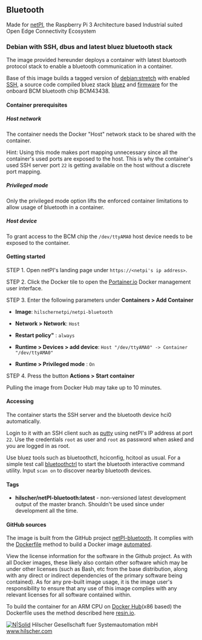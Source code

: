 ## Bluetooth

Made for [netPI](https://www.netiot.com/netpi/), the Raspberry Pi 3 Architecture based Industrial suited Open Edge Connectivity Ecosystem

### Debian with SSH, dbus and latest bluez bluetooth stack 

The image provided hereunder deploys a container with latest bluetooth protocol stack to enable a bluetooth communication in a container.

Base of this image builds a tagged version of [debian:stretch](https://hub.docker.com/r/resin/armv7hf-debian/tags/) with enabled [SSH](https://en.wikipedia.org/wiki/Secure_Shell), a source code compiled bluez stack [bluez](http://www.bluez.org/) and [firmware](https://github.com/OpenELEC/misc-firmware/tree/master/firmware/brcm) for the onboard BCM bluetooth chip BCM43438.

#### Container prerequisites

##### Host network

The container needs the Docker "Host" network stack to be shared with the container. 

Hint: Using this mode makes port mapping unnecessary since all the container's used ports are exposed to the host. This is why the container's used SSH server port `22` is getting available on the host without a discrete port mapping.

##### Privileged mode

Only the privileged mode option lifts the enforced container limitations to allow usage of bluetooth in a container.

##### Host device

To grant access to the BCM chip the `/dev/ttyAMA0` host device needs to be exposed to the container.

#### Getting started

STEP 1. Open netPI's landing page under `https://<netpi's ip address>`.

STEP 2. Click the Docker tile to open the [Portainer.io](http://portainer.io/) Docker management user interface.

STEP 3. Enter the following parameters under **Containers > Add Container**

* **Image**: `hilschernetpi/netpi-bluetooth`

* **Network > Network**: `Host`

* **Restart policy"** : `always`

* **Runtime > Devices > add device**: `Host "/dev/ttyAMA0" -> Container "/dev/ttyAMA0"`

* **Runtime > Privileged mode** : `On`

STEP 4. Press the button **Actions > Start container**

Pulling the image from Docker Hub may take up to 10 minutes.

#### Accessing

The container starts the SSH server and the bluetooth device hci0 automatically.

Login to it with an SSH client such as [putty](http://www.putty.org/) using netPI's IP address at port `22`. Use the credentials `root` as user and `root` as password when asked and you are logged in as root.

Use bluez tools such as bluetoothctl, hciconfig, hcitool as usual. For a simple test call [bluetoothctrl](https://wiki.archlinux.org/index.php/bluetooth) to start the bluetooth interactive command utility. Input `scan on` to discover nearby bluetooth devices.

#### Tags

* **hilscher/netPI-bluetooth:latest** - non-versioned latest development output of the master branch. Shouldn't be used since under development all the time.

#### GitHub sources
The image is built from the GitHub project [netPI-bluetooth](https://github.com/Hilscher/netPI-bluetooth). It complies with the [Dockerfile](https://docs.docker.com/engine/reference/builder/) method to build a Docker image [automated](https://docs.docker.com/docker-hub/builds/).

View the license information for the software in the Github project. As with all Docker images, these likely also contain other software which may be under other licenses (such as Bash, etc from the base distribution, along with any direct or indirect dependencies of the primary software being contained).
As for any pre-built image usage, it is the image user's responsibility to ensure that any use of this image complies with any relevant licenses for all software contained within.

To build the container for an ARM CPU on [Docker Hub](https://hub.docker.com/)(x86 based) the Dockerfile uses the method described here [resin.io](https://resin.io/blog/building-arm-containers-on-any-x86-machine-even-dockerhub/).

[![N|Solid](http://www.hilscher.com/fileadmin/templates/doctima_2013/resources/Images/logo_hilscher.png)](http://www.hilscher.com)  Hilscher Gesellschaft fuer Systemautomation mbH  www.hilscher.com
